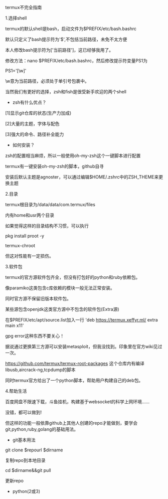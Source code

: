 termux不完全指南

1.选择shell

termux的默认shell是bash，启动文件为$PREFIX/etc/bash.bashrc

默认只定义了bash提示符为'$',不包括当前路径，未免不太方便

本人修改bash提示符为['当前路径']，这已经够我用了。

修改方法：nano $PREFIX/etc/bash.bashrc，然后修改提示符变量PS1为

PS1='[\w]'

\w意为当前路径，必须处于单引号包裹中。

当然我们有更好的选择，zsh和fish是很受新手欢迎的两个shell

 * zsh有什么优点？
 
 [1]显示git仓库的状态(生产力加成)
 
 [2]大量的主题，字体与配色
 
 [3]强大的命令、路径补全能力
 
 * 如何安装？
 
 zsh的配置相当麻烦，所以一般使用oh-my-zsh这个一键脚本进行配置
 
 termux有一键安装oh-my-zsh的脚本，github自寻
 
 安装后默认主题是agnoster，可以通过编辑$HOME/.zshrc中的ZSH_THEME来更换主题
 
2.目录

termux根目录为/data/data/com.termux/files

内有home和usr两个目录

如果觉得这样的目录结构不习惯，可以执行

pkg install proot -y

termux-chroot

但这对性能有一定损伤。

3.软件包

termux的官方源软件包齐全，但没有打包好的python和ruby依赖包。

像paramiko这类包含c库依赖的模块一般无法正常安装。

同时官方源不保留旧版本软件包。

某些源包含openjdk这类官方源中不包含的软件包(Extra源)

在$PREFIX/etc/apt/source.list加入一行 'deb https://termux.xeffyr.ml/ extra main x11'

gpg error这种东西不要关心！

据说通过更换第三方源可以安装metasploit，但我没找到。印象里在官方wiki见过一次。

https://github.com/termux/termux-root-packages 这个仓库内有编译libusb,aircrack-ng,tcpdump的脚本

同时termux官方给出了一个python脚本，帮助用户构建自己的deb包。

4.帮助生活

百度网盘不限速下载，斗鱼挂机，构建基于websocket的科学上网环境……

没错，都可以做到!

但这样的功能一般依靠github上其他人创建的repo才能做到，要学会git,python,ruby,golang的基础用法。

 * git基本用法
 
 git clone $repourl $dirname 
 
 复制repo到本地目录
 
 cd $dirname&&git pull
 
 更新repo
 
 * python(2或3)
 
 
 